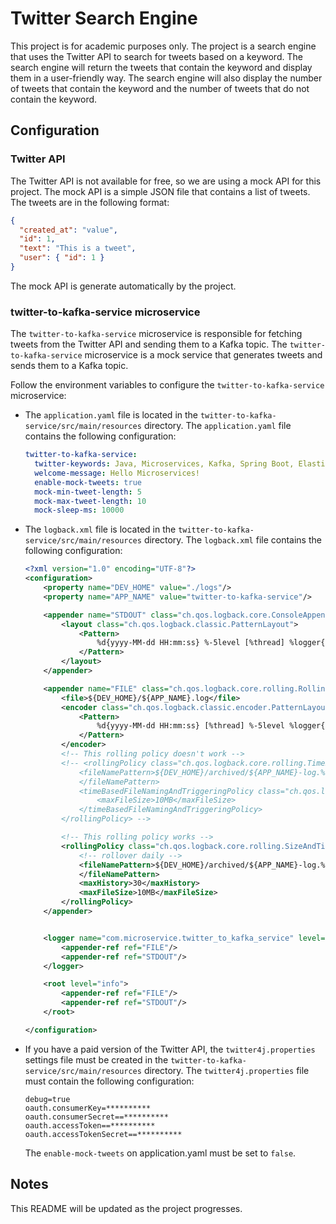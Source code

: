 # Twitter Search Engine

This project is for academic purposes only. The project is a search engine that uses the Twitter API to search for tweets based on a keyword. The search engine will return the tweets that contain the keyword and display them in a user-friendly way. The search engine will also display the number of tweets that contain the keyword and the number of tweets that do not contain the keyword.

## Configuration

### Twitter API

The Twitter API is not available for free, so we are using a mock API for this project. The mock API is a simple JSON file that contains a list of tweets. The tweets are in the following format:

```json
{
  "created_at": "value",
  "id": 1,
  "text": "This is a tweet",
  "user": { "id": 1 }
}
```

The mock API is generate automatically by the project.

### twitter-to-kafka-service microservice

The `twitter-to-kafka-service` microservice is responsible for fetching tweets from the Twitter API and sending them to a Kafka topic. The `twitter-to-kafka-service` microservice is a mock service that generates tweets and sends them to a Kafka topic.

Follow the environment variables to configure the `twitter-to-kafka-service` microservice:

- The `application.yaml` file is located in the `twitter-to-kafka-service/src/main/resources` directory. The `application.yaml` file contains the following configuration:

  ```application.yaml
  twitter-to-kafka-service:
    twitter-keywords: Java, Microservices, Kafka, Spring Boot, Elasticsearch
    welcome-message: Hello Microservices!
    enable-mock-tweets: true
    mock-min-tweet-length: 5
    mock-max-tweet-length: 10
    mock-sleep-ms: 10000
  ```

- The `logback.xml` file is located in the `twitter-to-kafka-service/src/main/resources` directory. The `logback.xml` file contains the following configuration:

  ```logback.xml
  <?xml version="1.0" encoding="UTF-8"?>
  <configuration>
      <property name="DEV_HOME" value="./logs"/>
      <property name="APP_NAME" value="twitter-to-kafka-service"/>

      <appender name="STDOUT" class="ch.qos.logback.core.ConsoleAppender">
          <layout class="ch.qos.logback.classic.PatternLayout">
              <Pattern>
                  %d{yyyy-MM-dd HH:mm:ss} %-5level [%thread] %logger{36} - %msg%n
              </Pattern>
          </layout>
      </appender>

      <appender name="FILE" class="ch.qos.logback.core.rolling.RollingFileAppender">
          <file>${DEV_HOME}/${APP_NAME}.log</file>
          <encoder class="ch.qos.logback.classic.encoder.PatternLayoutEncoder">
              <Pattern>
                  %d{yyyy-MM-dd HH:mm:ss} [%thread] %-5level %logger{36} - %msg%n
              </Pattern>
          </encoder>
          <!-- This rolling policy doesn't work -->
          <!-- <rollingPolicy class="ch.qos.logback.core.rolling.TimeBasedRollingPolicy">
              <fileNamePattern>${DEV_HOME}/archived/${APP_NAME}-log.%d{yyyy-MM-dd}.%i.log
              </fileNamePattern>
              <timeBasedFileNamingAndTriggeringPolicy class="ch.qos.logback.core.rolling.SizeAndTimeBasedFNATP">
                  <maxFileSize>10MB</maxFileSize>
              </timeBasedFileNamingAndTriggeringPolicy>
          </rollingPolicy> -->

          <!-- This rolling policy works -->
          <rollingPolicy class="ch.qos.logback.core.rolling.SizeAndTimeBasedRollingPolicy">
              <!-- rollover daily -->
              <fileNamePattern>${DEV_HOME}/archived/${APP_NAME}-log.%d{yyyy-MM-dd}.%i.log
              </fileNamePattern>
              <maxHistory>30</maxHistory>
              <maxFileSize>10MB</maxFileSize>
          </rollingPolicy>
      </appender>


      <logger name="com.microservice.twitter_to_kafka_service" level="info" additivity="false">
          <appender-ref ref="FILE"/>
          <appender-ref ref="STDOUT"/>
      </logger>

      <root level="info">
          <appender-ref ref="FILE"/>
          <appender-ref ref="STDOUT"/>
      </root>

  </configuration>
  ```

- If you have a paid version of the Twitter API, the `twitter4j.properties` settings file must be created in the `twitter-to-kafka-service/src/main/resources` directory. The `twitter4j.properties` file must contain the following configuration:

  ```twitter4j.properties
  debug=true
  oauth.consumerKey=**********
  oauth.consumerSecret==**********
  oauth.accessToken==**********
  oauth.accessTokenSecret==**********
  ```

  The `enable-mock-tweets` on application.yaml must be set to `false`.

## Notes

This README will be updated as the project progresses.
